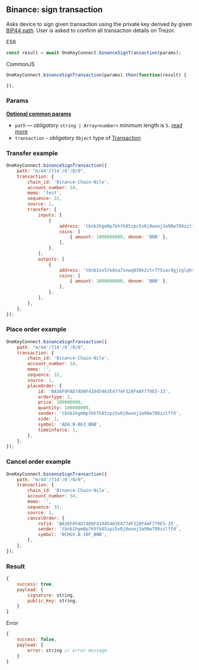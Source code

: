## Binance: sign transaction
Asks device to sign given transaction using the private key derived by given [BIP44 path](./path). User is asked to confirm all transaction
details on Trezor.

ES6
```javascript
const result = await OneKeyConnect.binanceSignTransaction(params);
```

CommonJS
```javascript
OneKeyConnect.binanceSignTransaction(params).then(function(result) {

});
```

### Params 
[****Optional common params****](./commonParams)
* `path` — *obligatory* `string | Array<number>` minimum length is `5`. [read more](./path)
* `transaction` - *obligatory* `Object` type of [Transaction](../../src/js/types/binance.js#L61-71)

### Transfer example
```javascript
OneKeyConnect.binanceSignTransaction({
    path: "m/44'/714'/0'/0/0",
    transaction: {
        chain_id: 'Binance-Chain-Nile',
        account_number: 34,
        memo: 'test',
        sequence: 31,
        source: 1,
        transfer: {
            inputs: [
                {
                    address: 'tbnb1hgm0p7khfk85zpz5v0j8wnej3a90w709zzlffd',
                    coins: [
                        { amount: 1000000000, denom: 'BNB' },
                    ],
                },
            ],
            outputs: [
                {
                    address: 'tbnb1ss57e8sa7xnwq030k2ctr775uac9gjzglqhvpy',
                    coins: [
                        { amount: 1000000000, denom: 'BNB' },
                    ],
                },
            ],
        },
    },
});
```

### Place order example
```javascript
OneKeyConnect.binanceSignTransaction({
    path: "m/44'/714'/0'/0/0",
    transaction: {
        chain_id: 'Binance-Chain-Nile',
        account_number: 34,
        memo: '',
        sequence: 32,
        source: 1,
        placeOrder: {
            id: 'BA36F0FAD74D8F41045463E4774F328F4AF779E5-33',
            ordertype: 2,
            price: 100000000,
            quantity: 100000000,
            sender: 'tbnb1hgm0p7khfk85zpz5v0j8wnej3a90w709zzlffd',
            side: 1,
            symbol: 'ADA.B-B63_BNB',
            timeinforce: 1,
        },
    },
});
```

### Cancel order example
```javascript
OneKeyConnect.binanceSignTransaction({
    path: "m/44'/714'/0'/0/0",
    transaction: {
        chain_id: 'Binance-Chain-Nile',
        account_number: 34,
        memo: '',
        sequence: 33,
        source: 1,
        cancelOrder: {
            refid: 'BA36F0FAD74D8F41045463E4774F328F4AF779E5-29',
            sender: 'tbnb1hgm0p7khfk85zpz5v0j8wnej3a90w709zzlffd',
            symbol: 'BCHSV.B-10F_BNB',
        },
    },
});
```

### Result
```javascript
{
    success: true,
    payload: {
        signature: string,
        public_key: string,
    }
}
```
Error
```javascript
{
    success: false,
    payload: {
        error: string // error message
    }
}
```
